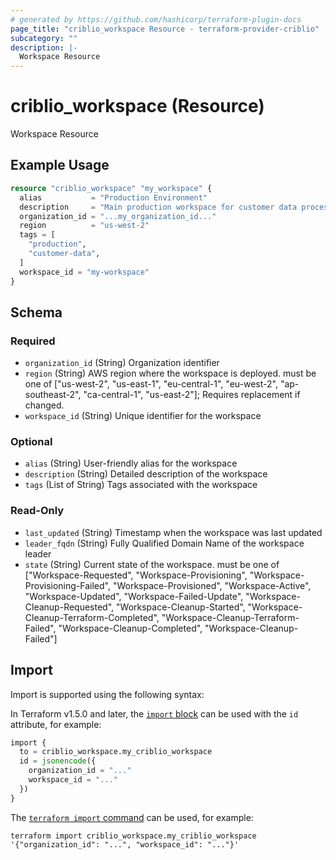 ```yaml
---
# generated by https://github.com/hashicorp/terraform-plugin-docs
page_title: "criblio_workspace Resource - terraform-provider-criblio"
subcategory: ""
description: |-
  Workspace Resource
---
```


# criblio_workspace (Resource)

Workspace Resource

## Example Usage

```terraform
resource "criblio_workspace" "my_workspace" {
  alias           = "Production Environment"
  description     = "Main production workspace for customer data processing"
  organization_id = "...my_organization_id..."
  region          = "us-west-2"
  tags = [
    "production",
    "customer-data",
  ]
  workspace_id = "my-workspace"
}
```

<!-- schema generated by tfplugindocs -->
## Schema

### Required

- `organization_id` (String) Organization identifier
- `region` (String) AWS region where the workspace is deployed. must be one of ["us-west-2", "us-east-1", "eu-central-1", "eu-west-2", "ap-southeast-2", "ca-central-1", "us-east-2"]; Requires replacement if changed.
- `workspace_id` (String) Unique identifier for the workspace

### Optional

- `alias` (String) User-friendly alias for the workspace
- `description` (String) Detailed description of the workspace
- `tags` (List of String) Tags associated with the workspace

### Read-Only

- `last_updated` (String) Timestamp when the workspace was last updated
- `leader_fqdn` (String) Fully Qualified Domain Name of the workspace leader
- `state` (String) Current state of the workspace. must be one of ["Workspace-Requested", "Workspace-Provisioning", "Workspace-Provisioning-Failed", "Workspace-Provisioned", "Workspace-Active", "Workspace-Updated", "Workspace-Failed-Update", "Workspace-Cleanup-Requested", "Workspace-Cleanup-Started", "Workspace-Cleanup-Terraform-Completed", "Workspace-Cleanup-Terraform-Failed", "Workspace-Cleanup-Completed", "Workspace-Cleanup-Failed"]

## Import

Import is supported using the following syntax:

In Terraform v1.5.0 and later, the [`import` block](https://developer.hashicorp.com/terraform/language/import) can be used with the `id` attribute, for example:

```terraform
import {
  to = criblio_workspace.my_criblio_workspace
  id = jsonencode({
    organization_id = "..."
    workspace_id = "..."
  })
}
```

The [`terraform import` command](https://developer.hashicorp.com/terraform/cli/commands/import) can be used, for example:

```shell
terraform import criblio_workspace.my_criblio_workspace '{"organization_id": "...", "workspace_id": "..."}'
```
